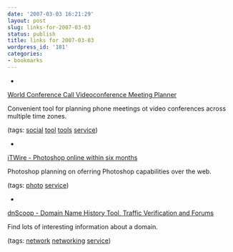```yaml
---
date: '2007-03-03 16:21:29'
layout: post
slug: links-for-2007-03-03
status: publish
title: links for 2007-03-03
wordpress_id: '181'
categories:
- bookmarks
---
```



	
  *
		

[World Conference Call Videoconference Meeting Planner](http://www.worldtimeserver.com/meeting-planner.aspx)


		

Convenient tool for planning phone meetings ot video conferences across multiple time zones.


		

(tags: [social](http://del.icio.us/eob/social) [tool](http://del.icio.us/eob/tool) [tools](http://del.icio.us/eob/tools) [service](http://del.icio.us/eob/service))


	

	
  *
		

[iTWire - Photoshop online within six months](http://www.itwire.com.au/content/view/10043/53/)


		

Photoshop planning on oferring Photoshop capabilities over the web.


		

(tags: [photo](http://del.icio.us/eob/photo) [service](http://del.icio.us/eob/service))


	

	
  *
		

[dnScoop - Domain Name History Tool, Traffic Verification and Forums](http://www.dnscoop.com/)


		

Find lots of interesting information about a domain.


		

(tags: [network](http://del.icio.us/eob/network) [networking](http://del.icio.us/eob/networking) [service](http://del.icio.us/eob/service))


	



